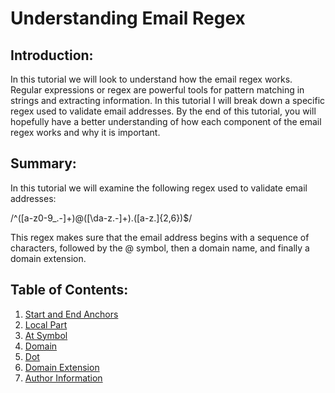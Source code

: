 # Understanding Email Regex

## Introduction:

In this tutorial we will look to understand how the email regex works. Regular expressions or regex are powerful tools for pattern matching in strings and extracting information. In this tutorial I will break down a specific regex used to validate email addresses. By the end of this tutorial, you will hopefully have a better understanding of how each component of the email regex works and why it is important.

## Summary:

In this tutorial we will examine the following regex used to validate email addresses:

/^([a-z0-9_\.-]+)@([\da-z\.-]+)\.([a-z\.]{2,6})$/

This regex makes sure that the email address begins with a sequence of characters, followed by the @ symbol, then a domain name, and finally a domain extension.

## Table of Contents:

1. [Start and End Anchors](#start-end-anchors)
2. [Local Part](#local-part)
3. [At Symbol](#at-symbol)
4. [Domain](#domain)
5. [Dot](#dot)
6. [Domain Extension](#domain-extension)
7. [Author Information](#author-information)
